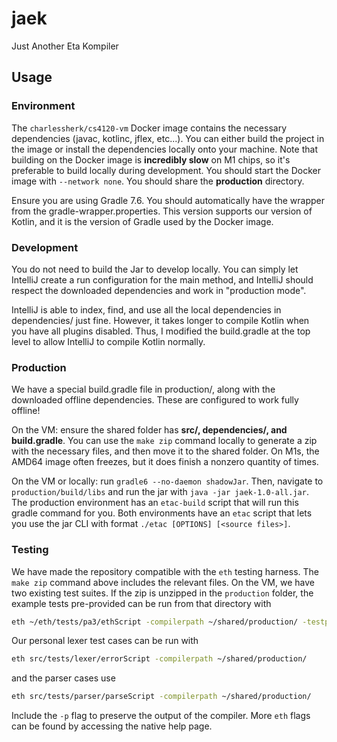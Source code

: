 # jaek
Just Another Eta Kompiler

## Usage

### Environment
The `charlessherk/cs4120-vm` Docker image contains the necessary dependencies (javac, kotlinc, jflex, etc...). You can either build the project in the image or install the dependencies locally onto your machine. Note that building on the Docker image is **incredibly slow** on M1 chips, so it's preferable to build locally during development. You should start the Docker image with `--network none`. You should share the **production** directory.

Ensure you are using Gradle 7.6. You should automatically have the wrapper from the gradle-wrapper.properties. This version supports our version of Kotlin, and it is the version of Gradle used by the Docker image.

### Development
You do not need to build the Jar to develop locally. You can simply let IntelliJ create a run configuration for the main method, and IntelliJ should respect the downloaded dependencies and work in "production mode".

IntelliJ is able to index, find, and use all the local dependencies in dependencies/ just fine. However, it takes longer to compile Kotlin when you have all plugins disabled. Thus, I modified the build.gradle at the top level to allow IntelliJ to compile Kotlin normally.

### Production
We have a special build.gradle file in production/, along with the downloaded offline dependencies. These are configured to work fully offline!

On the VM: ensure the shared folder has **src/, dependencies/, and build.gradle**.
You can use the `make zip` command locally to generate a zip with the necessary files, and then move it to the shared folder.
On M1s, the AMD64 image often freezes, but it does finish a nonzero quantity of times.

On the VM or locally: run `gradle6 --no-daemon shadowJar`.
Then, navigate to `production/build/libs` and run the jar with `java -jar jaek-1.0-all.jar`.
The production environment has an `etac-build` script that will run this gradle command for you.
Both environments have an `etac` script that lets you use the jar CLI with format `./etac [OPTIONS] [<source files>]`.

### Testing
We have made the repository compatible with the `eth` testing harness. The `make zip` command above includes the relevant files. On the VM, we have two existing test suites.
If the zip is unzipped in the `production` folder, the example tests pre-provided can be run from that directory with 
```bash
eth ~/eth/tests/pa3/ethScript -compilerpath ~/shared/production/ -testpath ~/eth/tests/pa3
```
Our personal lexer test cases can be run with
```bash
eth src/tests/lexer/errorScript -compilerpath ~/shared/production/
```
and the parser cases use
```bash
eth src/tests/parser/parseScript -compilerpath ~/shared/production/
```
Include the `-p` flag to preserve the output of the compiler. 
More `eth` flags can be found by accessing the native help page.